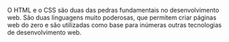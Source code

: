 O HTML e o CSS são duas das pedras fundamentais no desenvolvimento web.
São duas linguagens muito poderosas, que permitem criar páginas web do zero e são utilizadas como base para inúmeras outras tecnologias de desenvolvimento web.
